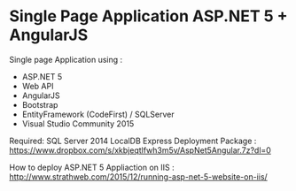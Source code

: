 # Single Page Application ASP.NET 5 + AngularJS

Single page Application using :
  - ASP.NET 5
  - Web API
  - AngularJS
  - Bootstrap
  - EntityFramework (CodeFirst) / SQLServer
  - Visual Studio Community 2015

Required: SQL Server 2014 LocalDB Express
Deployment Package : https://www.dropbox.com/s/xkbjeqtlfwh3m5v/AspNet5Angular.7z?dl=0


How to deploy ASP.NET 5 Appliaction on IIS : http://www.strathweb.com/2015/12/running-asp-net-5-website-on-iis/
